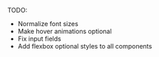 TODO:

-  Normalize font sizes
-  Make hover animations optional
-  Fix input fields
-  Add flexbox optional styles to all components
